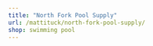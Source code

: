 ```yaml
---
title: "North Fork Pool Supply"
url: /mattituck/north-fork-pool-supply/
shop: swimming pool
---
```

